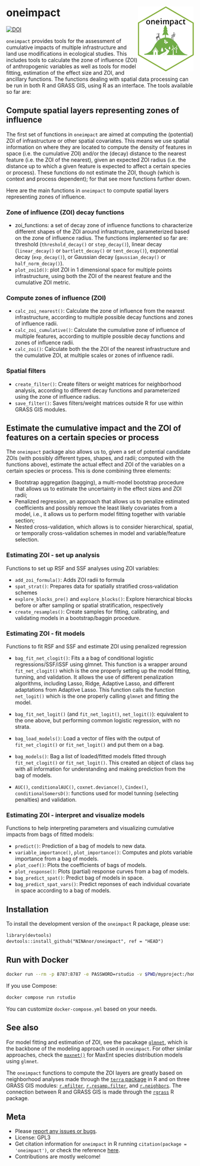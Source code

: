 # oneimpact <img src="man/figures/oneimpact_hex_logo.png" align="right" alt="" width="150" />

<!-- badges: start -->
  [![DOI](https://zenodo.org/badge/453101311.svg)](https://zenodo.org/badge/latestdoi/453101311)
<!--  [![R-CMD-check](https://github.com/NINAnor/oneimpact/workflows/R-CMD-check/badge.svg)](https://github.com/NINAnor/oneimpact/actions) -->
<!-- badges: end -->

`oneimpact` provides tools for the assessment of cumulative impacts of multiple infrastructure and land use modifications in ecological studies.
This includes tools to calculate the zone of influence (ZOI) of anthropogenic variables as well as tools for model fitting, estimation of the 
effect size and ZOI, and ancillary functions. The functions dealing with spatial data processing can 
be run in both R and GRASS GIS, using R as an interface. The tools available so far are:

## Compute spatial layers representing zones of influence

The first set of functions in `oneimpact` are aimed at computing the (potential) ZOI of infrastructure or other
spatial covariates. This means we use spatial information on where they are located to compute
the density of features in space (i.e. the cumulative ZOI) and/or the (decay) distance to the nearest
feature (i.e. the ZOI of the nearest), given an expected ZOI radius (i.e. the distance up to which
a given feature is expected to affect a certain species or process). These functions do not estimate
the ZOI, though (which is context and process dependent); for that see more functions further down.

Here are the main functions in `oneimpact` to compute spatial layers representing zones of influence.

### Zone of influence (ZOI) decay functions

- zoi_functions: a set of decay zone of influence functions to characterize different shapes of the ZOI around infrastructure, 
parameterized based on the zone of influence radius. The functions implemented so far are: threshold (`threshold_decay()` or `step_decay()`),
linear decay (`linear_decay()` or `bartlett_decay()` or `tent_decay()`), exponential decay (`exp_decay()`), or Gaussian decay 
(`gaussian_decay()` or `half_norm_decay()`).
- `plot_zoi1d()`: plot ZOI in 1 dimensional space for multiple points infrastructure, using both the ZOI of the nearest
feature and the cumulative ZOI metric.

### Compute zones of influence (ZOI)

- `calc_zoi_nearest()`: Calculate the zone of influence from the nearest infrastructure, according to multiple possible 
decay functions and zones of influence radii.
- `calc_zoi_cumulative()`: Calculate the cumulative zone of influence of multiple features, according to multiple possible 
decay functions and zones of influence radii.
- `calc_zoi()`: Calculate both the the ZOI of the nearest infrastructure and the cumulative ZOI, at multiple
scales or zones of influence radii.

### Spatial filters

- `create_filter()`: Create filters or weight matrices for neighborhood analysis, according to different decay functions
and parameterized using the zone of influence radius.
- `save_filter()`: Saves filters/weight matrices outside R for use within GRASS GIS modules.

## Estimate the cumulative impact and the ZOI of features on a certain species or process

The `oneimpact` package also allows us to, given a set of potential candidate ZOIs (with possibly
different types, shapes, and radii; computed with the functions above), estimate the actual 
effect and ZOI of the variables on a certain species or process. This is done combining three elements:

- Bootstrap aggregation (bagging), a multi-model bootstrap procedure that allows us to estimate the 
uncertainty in the effect sizes and ZOI radii;
- Penalized regression, an approach that allows us to penalize estimated coefficients and possibly 
remove the least likely covariates from a model, i.e., it allows us to perform model fitting together
with variable section;
- Nested cross-validation, which allows is to consider hierarchical, spatial, or temporally cross-validation
schemes in model and variable/feature selection.

### Estimating ZOI - set up analysis

Functions to set up RSF and SSF analyses using ZOI variables:

- `add_zoi_formula()`: Adds ZOI radii to formula
- `spat_strat()`: Prepares data for spatially stratified cross‐validation schemes
- `explore_blocks_pre()` and `explore_blocks()`: Explore hierarchical blocks before or 
after sampling or spatial stratification, respectively
- `create_resamples()`: Create samples for fitting, calibrating, and validating models in
a bootstrap/baggin procedure.

### Estimating ZOI - fit models

Functions to fit RSF and SSF and estimate ZOI using penalized regression

- `bag_fit_net_clogit()`: Fits a a bag of conditional logistic regressions/SSF/iSSF using glmnet. 
This function is a wrapper around `fit_net_clogit()` which is the one properly setting up the 
model fitting, tunning, and validation. It allows the use of different penalization algorithms,
including Lasso, Ridge, Adaptive Lasso, and different adaptations from Adaptive Lasso. This
function calls the function `net_logit()` which is the one properly calling `glmnet` and fitting
the model.
- `bag_fit_net_logit()` (and `fit_net_logit()`, `net_logit()`): equivalent to the one above, but
performing common logistic regression, with no strata.

- `bag_load_models()`: Load a vector of files with the output of `fit_net_clogit()` or 
`fit_net_logit()` and put them on a bag.
- `bag_models()`: Bag a list of loaded/fitted models fitted through `fit_net_clogit()` or 
`fit_net_logit()`. This created an object of class `bag` with all information for understanding
and making prediction from the bag of models.
- `AUC()`, `conditionalAUC()`, `coxnet.deviance()`, `Cindex()`, `conditionalSomersD()`: functions
used for model tunning (selecting penalties) and validation.

### Estimating ZOI - interpret and visualize models

Functions to help interpreting parameters and visualizing cumulative impacts from bags
of fitted models:

- `predict()`: Prediction of a bag of models to new data.
- `variable_importance()`, `plot_importance()`: Computes and plots variable importance from a bag of models.
- `plot_coef()`: Plots the coefficients of bags of models.
- `plot_response()`: Plots (partial) response curves from a bag of models.
- `bag_predict_spat()`: Predict bag of models in space.
- `bag_predict_spat_vars()`: Predict reponses of each individual covariate in space according to 
a bag of models.

## Installation

To install the development version of the `oneimpact` R package, please use:

```
library(devtools)
devtools::install_github("NINAnor/oneimpact", ref = "HEAD")
```

## Run with Docker

```bash
docker run --rm -p 8787:8787 -e PASSWORD=rstudio -v $PWD/myproject:/home/rstudio/myproject ghcr.io/ninanor/oneimpact:main
```

If you use Compose:

```bash
docker compose run rstudio
```

You can customize `docker-compose.yml` based on your needs.

## See also

For model fitting and estimation of ZOI, see the pacakage [`glmnet`](https://glmnet.stanford.edu/index.html),
which is the backbone of the modeling approach used in `oneimpact`. For other similar approaches,
check the [`maxnet()`](https://cran.r-project.org/web/packages/maxnet/index.html) for MaxEnt 
species distribution models using `glmnet`.

The `oneimpact` functions to compute the ZOI layers are greatly based on neighborhood analyses 
made through the [`terra` package](https://rspatial.org/terra/pkg/index.html) in R and on three GRASS GIS modules:
[`r.mfilter`](https://grass.osgeo.org/grass78/manuals/r.mfilter.html), 
[`r.resamp.filter`](https://grass.osgeo.org/grass78/manuals/r.resamp.filter.html), and 
[`r.neighbors`](https://grass.osgeo.org/grass78/manuals/r.neighbors.html). The connection
between R and GRASS GIS is made through the [`rgrass`](https://github.com/rsbivand/rgrass) R package.

## Meta

  - Please [report any issues or bugs](https://github.com/NINAnor/oneimpact/issues/new/).
  - License: GPL3
  - Get citation information for `oneimpact` in R running `citation(package = 'oneimpact')`, or check the reference [here](https://ninanor.github.io/oneimpact/authors.html#citation).
  - Contributions are mostly welcome!
